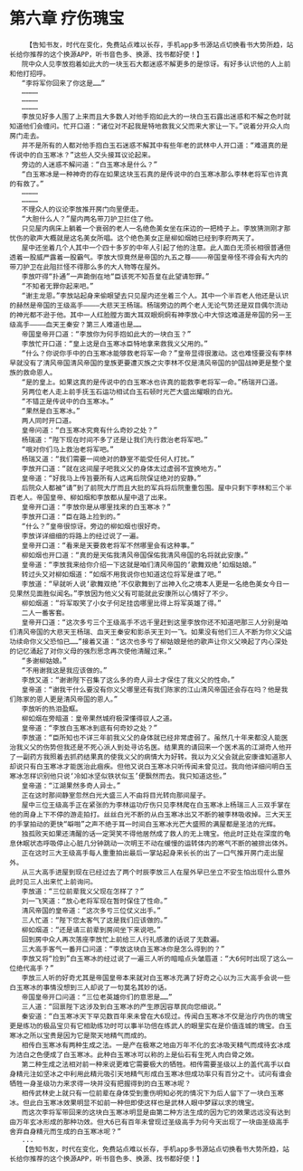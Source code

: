 # 第六章 疗伤瑰宝
        【告知书友，时代在变化，免费站点难以长存，手机app多书源站点切换看书大势所趋，站长给你推荐的这个换源APP，听书音色多、换源、找书都好使！】
       院中众人见李放抱着如此大的一块玉石大都迷惑不解更多的是惊讶。有好多认识他的人上前和他打招呼。
       “李将军你回来了你这是……”
       …………
       …………
       …………
       李放见好多人围了上来而且大多数人对他手抱如此大的一块白玉石露出迷惑和不解之色时就知道他们会缠问。忙开口道：“诸位对不起我是特地救我义父而来大家让一下。”说着分开众人向房门走去。
       并不是所有的人都对他手抱白玉石迷惑不解其中有些年老的武林中人开口道：“难道真的是传说中的白玉寒冰？”这些人交头接耳议论起来。
       旁边的人迷惑不解问道：“白玉寒冰是什么？”
       “白玉寒冰是一种神奇的存在如果这块玉石真的是传说中的白玉寒冰那么李林老将军也许真的有救了。”
       …………
       …………
       不理众人的议论李放推开房门向里便走。
       “大胆什么人？”屋内两名带刀护卫拦住了他。
       只见屋内病床上躺着一个衰弱的老人一名绝色美女坐在床边的一把椅子上。李放猜测刚才那忧伤的歌声大概就是这名美女所唱。这个绝色美女正是柳如烟她已经到李府两天了。
       屋中还坐着几个人其中一个四十多岁的中年人引起了他的注意。此人面白无须长相很普通但透着一股威严露着一股霸气。李放大惊竟然是帝国的九五之尊――――帝国皇帝怪不得会有大内的带刀护卫在此阻拦怪不得那么多的大人物等在屋外。
       李放吓得“扑通”一声跪倒在地“臣该死不知吾皇在此望请恕罪。”
       “不知者无罪你起来吧。”
       “谢主龙恩。”李放站起身来偷眼望去只见屋内还坐着三个人。其中一个半百老人他还是认识的赫然是帝国的王级高手――――大悲天王杨瑞。杨瑞旁边的两个老人无论气势还是双目偶尔流动的神光都不逊于他。其中一人红脸膛方面大耳双眼炯炯有神李放心中大惊这难道是帝国的另一王级高手――――血天王秦安？第三人难道也是……
       帝国皇帝开口道：“李放你为何手抱如此大的一块白玉？”
       李放忙开口道：“皇上这是白玉寒冰臣特地拿来救我义父用的。”
       “什么？你说你手中的白玉寒冰能够救老将军一命？”皇帝显得很激动。这也难怪要没有李林早就没有了清风帝国清风帝国的皇族更要遭灭族之灾李林不仅是清风帝国的护国战神更是整个皇族的救命恩人。
       “是的皇上。如果这真的是传说中的白玉寒冰也许真的能救李老将军一命。”杨瑞开口道。
       另两位老人走上前手抚玉石运功相试白玉石顿时光芒大盛出耀眼的白光。
       “不错正是传说中的白玉寒冰。”
       “果然是白玉寒冰。”
       两人同时开口道。
       皇帝问道：“白玉寒冰究竟有什么奇妙之处？”
       杨瑞道：“陛下现在时间不多了还是让我们先行救治老将军吧。”
       “哦对你们马上救治老将军吧。”
       杨瑞又道：“我们需要一间绝对的静室不能受任何人打扰。”
       李放开口道：“就在这间屋子吧我义父的身体太过虚弱不宜换地方。”
       皇帝道：“好我马上传旨要所有人远离后院保证绝对的安静。”
       后院众人都被“请”到了前院大厅而且大批的军兵将后院重重包围。屋中只剩下李林和三个半百老人。帝国皇帝、柳如烟和李放都从屋中退了出来。
       皇帝开口道：“李放你是从哪里找来的白玉寒冰？”
       李放开口道：“臣在路上捡到的。”
       “什么？”皇帝很惊讶。旁边的柳如烟也很好奇。
       李放详详细细的将路上的经过说了一遍。
       皇帝开口道：“看来是天要救老将军不然哪里会有这种事。”
       柳如烟也开口道：“真的是天佑我清风帝国保佑我清风帝国的名将就此安康。”
       皇帝道：“李放我来给你介绍一下这就是咱们清风帝国的‘歌舞双绝’如烟姑娘。”
       转过头又对柳如烟道：“如烟不用我说你也知道这位将军是谁了吧。”
       李放道：“早就听人说‘歌舞双绝’不仅歌舞到了出神入化之境本人更是一名绝色美女今日一见果然见面胜似闻名。”李放因为他义父有可能就此安康所以心情好了不少。
       柳如烟道：“将军取笑了小女子何足挂齿哪里比得上将军英雄了得。”
       二人一番客套。
       皇帝开口道：“这次多亏三个王级高手不远千里赶到这里李放你还不知道吧那三人分别是咱们清风帝国的大悲天王杨瑞、血天王秦安和影杀天王刘一飞。如果没有他们三人不断为你义父运功续命你义父恐怕已……”接着又道：“这次也多亏了柳姑娘是他的歌声让你义父唤起了内心深处的记忆涌起了对你义母的强烈思念再次使他清醒过来。”
       “多谢柳姑娘。”
       “不用谢我这是我应该做的。”
       李放又道：“谢谢陛下召集了这么多的奇人异士才保住了我义父的性命。”
       皇帝道：“谢我干什么要没有你义父哪里还有我们陈家的江山清风帝国还会存在吗？他是我们陈家的恩人更是清风帝国的恩人。”
       李放听的热泪盈眶。
       柳如烟在旁暗道：皇帝果然城府极深懂得驭人之道。
       皇帝道：“李放白玉寒冰到底有何奇妙之处？”
       李放道：“臣所知也不详三年前我义父的身体就已经非常虚弱了。虽然几十年来都没人能医治我义父的伤势但我还是不死心派人到处寻访名医。结果真的请回来一个医术高的江湖奇人他开了一副药方我照着去抓药结果真的使我义父的病情大为好转。我以为义父会就此安康谁知道那人却说只有白玉寒冰才能医治此痼疾。但他又说白玉寒冰只听传闻未曾见过。我向他详细问明白玉寒冰怎样识别他只说‘冷如冰坚似铁状似玉’便飘然而去。我只知道这些。”
       皇帝道：“江湖果然多奇人异士。”
       正在这时那间静室忽然白光大盛三人不由将目光转向那间屋子。
       屋中三位王级高手正在紧张的为李林运功疗伤只见李林爬在白玉寒冰上杨瑞三人三双手掌在他的周身上下不停的游走拍打。丝丝白光不断的从白玉寒冰出又不断的被李林吸收掉。三大天王的手掌拍动的更快“噼啪”之声不绝于耳一时间白玉寒冰光芒大盛照的满屋都是圣洁的光辉。
       独孤败天如果还清醒的话一定哭笑不得他居然成了救人的无上瑰宝。他此时正处在深度的龟息休眠状态呼吸停止心脏几分钟跳动一次明王不动在缓慢的运转体内的寒气不断的被排出体外。
       正在这时三大王级高手每人重重拍出最后一掌站起身来长长的出了一口气推开房门走出屋外。
       从三大高手进屋到现在已经过去了两个时辰李放三人在屋外早已坐立不安生怕出现什么意外此时见三人出来忙上前询问。
       李放道：“三位前辈我义父现在怎样了？”
       刘一飞笑道：“放心老将军现在暂时保住了性命。”
       清风帝国的皇帝道：“这次多亏三位仗义出手。”
       三人忙道：“陛下您太客气了这是我们应该做的。”
       柳如烟道：“还是请三前辈到房间坐下来说吧。”
       回到房中众人再次落座李放忙上前给三人行礼感激的话说了无数遍。
       三大高手客气一番开口问道：“李放这块白玉寒冰你是怎么得到的？”
       李放又将“捡到”白玉寒冰的经过说了一遍三人听的暗暗点头皱眉道：“大6何时出现了这么一位绝代高手？”
       李放三人听的好奇尤其是帝国皇帝本来就对白玉寒冰充满了好奇之心以为三大高手会说一些白玉寒冰的事情没想到三人却说了一句莫名其妙的话。
       帝国皇帝开口问道：“三位老英雄你们的意思是……”
       三人道：“回禀陛下这涉及到白玉寒冰的产生原因容草民向您细说。”
       秦安道：“白玉寒冰天下罕见数百年来未曾在大6现过。传闻白玉寒冰不仅是治疗内伤的瑰宝更是练功的极品宝贝有它相助练功时可以事半功倍在练武人的眼里实在是价值连城的瑰宝。白玉寒冰之所以宝贵是因为它是聚天地精气而成的。
       相传白玉寒冰有两种生成之法。一是产在极寒之地由万年不化的玄冰吸天精气而成待玄冰成为洁白之色便成了白玉寒冰。此种白玉寒冰可以称的上是仙石有生死人肉白骨之效。
       第二种生成之法相对前一种来说更难它需要极大的牺牲。相传需要圣级以上的盖代高手以自身精元注如坚冰之中利用此精元吸引天地精气形成白玉寒冰但成功率只有百分之十。试问有谁会牺牲一身圣级功力来求得一块并没有把握得到的白玉寒冰呢？
       相传武林史上就只有一位前辈在身体受到重伤明知必死的情况下为后人留下了一块白玉寒冰。但此白玉寒冰效果明显不如前一种但即使这样也是武林人眼中梦寐以求的瑰宝。
       而这次李将军带回来的这块白玉寒冰明显是由第二种方法生成的因为它的效果远远没有达到由万年玄冰形成的那种功效。但大6已有百年未曾现过圣级高手为何今天出现了一块由圣级高手舍弃自身精元而生成的白玉寒冰呢？”
       ...
       【告知书友，时代在变化，免费站点难以长存，手机app多书源站点切换看书大势所趋，站长给你推荐的这个换源APP，听书音色多、换源、找书都好使！】